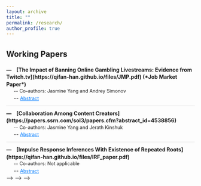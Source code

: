 ```yaml
---
layout: archive
title: ""
permalink: /research/
author_profile: true
---
```


<style>
  body {
    line-height: 1.4; /* Adjust this value to control line spacing */
  }

  p, li {
    font-size: 1em; /* Adjust this value to make the font size smaller */
  }

  .coauthors, .other-text {
    font-size: 0.9em; /* Customize specific classes if needed */
  }

  .abstract {
    display: none; /* Hide the abstract by default */
    text-align: justify; /* Justify text for better readability */
    margin-top: 5px;
  }

  h2, h3 {
    margin-top: 1.5em; /* Increase space above headings */
  }

  /* Styling for the dash in front of titles */
  .dash-title::before {
    content: "—"; /* Use a dash instead of a bullet or circle */
    margin-right: 10px;
    color: black; /* Customize the color of the dash if needed */
    font-weight: bold;
  }

  /* Styling for the title block */
  .paper-title {
    font-weight: bold;
    margin-bottom: 0;
  }

  /* Styling for the toggle link */
  .toggle-link {
    color: #007bff;
    text-decoration: underline;
    cursor: pointer;
    font-size: 0.9em;
  }

  /* Underline styling */
  .underline {
    display: block;
    margin: 10px 0;
    border-bottom: 1px solid #ddd;
  }

  /* Coauthor and abstract block styling */
  .coauthors, .abstract-row {
    margin-left: 20px; /* Indent for better formatting */
  }
</style>

<script>
  function toggleAbstract(id) {
    var abstract = document.getElementById(id);
    if (abstract.style.display === "none" || abstract.style.display === "") {
      abstract.style.display = "block";
    } else {
      abstract.style.display = "none";
    }
  }
</script>

## Working Papers

<div class="paper-section">

  <div class="paper-title dash-title">
    [The Impact of Banning Online Gambling Livestreams: Evidence from Twitch.tv](https://qifan-han.github.io/files/JMP.pdf) (*Job Market Paper*)
  </div>
  <div class="coauthors">
    -- Co-authors: Jasmine Yang and Andrey Simonov
  </div>
  <div class="abstract-row">
    -- <span class="toggle-link" onclick="toggleAbstract('abstract1')">Abstract</span>
  </div>
  <div id="abstract1" class="abstract">
    Abstract: The necessity of content regulation on digital platforms, particularly concerning misinformation and harmful content, has sparked a growing debate. While many platforms have increasingly relied on self-regulation to address these issues, the effectiveness of such measures remains unclear, due to a potential misalignment between the incentives of the platforms and those of the regulators. We investigate the effectiveness and market consequences of self-regulation by studying Twitch's ban on online gambling livestreams in October 2022. We use a novel high-frequency panel dataset including top 6000 streamers to assess the policy impact, and leverage historical video clips, high-frequency stream titles and in-stream chats to detect banned content and streamers for identification. We find that the policy successfully decreased weekly gambling streams by 63.2% for streamers whose content were banned and a 12% among unbanned ones. However, it also resulted in a reduction of non-gambling content production, hurting content variety on the platform. Additionally, the policy had a larger impact on more popular streamers, driven by two underlying mechanisms: lower reliance on gambling content and concern for personal reputation. On the demand side, we find that the policy reduced total viewership and low-tier subscriptions among treated streamers but did not decrease revenue from their loyal viewers.
  </div>

  <div class="underline"></div>

  <div class="paper-title dash-title">
    [Collaboration Among Content Creators](https://papers.ssrn.com/sol3/papers.cfm?abstract_id=4538856)
  </div>
  <div class="coauthors">
    -- Co-authors: Jasmine Yang and Jerath Kinshuk
  </div>
  <div class="abstract-row">
    -- <span class="toggle-link" onclick="toggleAbstract('abstract2')">Abstract</span>
  </div>
  <div id="abstract2" class="abstract">
    Abstract: We study content collaboration in the creator economy, in which competing creators mutually agree to collaborate on joint content and negotiate on content production and revenue sharing. Using a game theory model with creators competing for consumers on a Hotelling line, we show that collaboration allows creators to use the jointly-produced content to moderate competition, while using their individual content to expand into new audiences. This increases content diversity but also leads to increased monetizability of content. In general, collaboration among creators has an effect of increasing the profits of creators while reducing consumer surplus. When creators create content with heterogeneous entertainment values, the creator producing content of lower entertainment value has an incentive to free ride on the collaborative content. This free riding may increase surplus for consumers (who without collaboration would watch content of low entertainment value), thereby improving creators’ profits as well as consumer surplus. Our results provide guidance to content creators, to platforms designing tools to facilitate collaborations, and to policymakers.
  </div>

  <div class="underline"></div>

  <div class="paper-title dash-title">
    [Impulse Response Inferences With Existence of Repeated Roots](https://qifan-han.github.io/files/IRF_paper.pdf)
  </div>
  <div class="coauthors">
    -- Co-authors: Not applicable
  </div>
  <div class="abstract-row">
    -- <span class="toggle-link" onclick="toggleAbstract('abstract3')">Abstract</span>
  </div>
  <div id="abstract3" class="abstract">
    Abstract: Vector Autoregression (VAR) and Local Projection (LP) are two popular methods of estimating the impulse response functions (IRFs) and conducting inferences in macroeconomic studies. However, it remains unclear which one should be a better choice in empirical practices. This paper extends existing works on the comparison between Vector Autoregression and Local Projection methods, by considering inferences when the data generating processes involve repeated roots. I show that the autoregressive estimation of impulse response functions will converge to a special type of real-valued random variable, resulting in conservativeness of the widely-used bootstrap Efron confidence interval, even when the roots are away from the unit circle. This property of conservativeness becomes even more severe in the following cases: 1) when the time series is highly persistent; and 2) when the researcher is interested in impulse response functions at intermediate or long horizons. The theoretical results are supported by Monte Carlo simulations with different values of roots in a variety of model specifications, including AR(2), AR(3) and VAR(1).
  </div>

</div>

<!---->
<!--### [The Impact of Banning Online Gambling Livestreams: Evidence from Twitch.tv](https://qifan-han.github.io/files/JMP.pdf) (*Job Market Paper*)-->
<!--<div class="coauthors">with Jasmine Yang and Andrey Simonov</div>-->
<!---->
<!--<button class="toggle-btn" onclick="toggleAbstract('abstract1')">Abstract</button>-->
<!--<div id="abstract1" class="abstract">-->
<!--  Abstract: The necessity of content regulation on digital platforms, particularly concerning misinformation and harmful content, has sparked a growing debate. While many platforms have increasingly relied on self-regulation to address these issues, the effectiveness of such measures remains unclear, due to a potential misalignment between the incentives of the platforms and those of the regulators. We investigate the effectiveness and market consequences of self-regulation by studying Twitch's ban on online gambling livestreams in October 2022. We use a novel high-frequency panel dataset including top 6000 streamers to assess the policy impact, and leverage historical video clips, high-frequency stream titles and in-stream chats to detect banned content and streamers for identification. We find that the policy successfully decreased weekly gambling streams by 63.2% for streamers whose content were banned and a 12% among unbanned ones. However, it also resulted in a reduction of non-gambling content production, hurting content variety on the platform. Additionally, the policy had a larger impact on more popular streamers, driven by two underlying mechanisms: lower reliance on gambling content and concern for personal reputation. On the demand side, we find that the policy reduced total viewership and low-tier subscriptions among treated streamers but did not decrease revenue from their loyal viewers.-->
<!--</div>-->
<!---->
<!--<!--<div class="abstract">-->-->
<!--<!--Abstract: The necessity of content regulation on digital platforms, particularly concerning misinformation and harmful content, has sparked a growing debate. While many platforms have increasingly relied on self-regulation to address these issues, the effectiveness of such measures remains unclear, due to a potential misalignment between the incentives of the platforms and those of the regulators. We investigate the effectiveness and market consequences of self-regulation by studying Twitch's ban on online gambling livestreams in October 2022. We use a novel high-frequency panel dataset including top 6000 streamers to assess the policy impact, and leverage historical video clips, high-frequency stream titles and in-stream chats to detect banned content and streamers for identification. We find that the policy successfully decreased weekly gambling streams by 63.2% for streamers whose content were banned and a 12% among unbanned ones. However, it also resulted in a reduction of non-gambling content production, hurting content variety on the platform. Additionally, the policy had a larger impact on more popular streamers, driven by two underlying mechanisms: lower reliance on gambling content and concern for personal reputation. On the demand side, we find that the policy reduced total viewership and low-tier subscriptions among treated streamers but did not decrease revenue from their loyal viewers.-->-->
<!--<!--</div>-->-->
<!---->
<!---->
<!--### [Collaboration Among Content Creators](https://papers.ssrn.com/sol3/papers.cfm?abstract_id=4538856)-->
<!--<div class="coauthors">with Jasmine Yang and Jerath Kinshuk</div>-->
<!---->
<!--<div class="abstract">-->
<!--Abstract: We study content collaboration in the creator economy, in which competing creators -->
<!--mutually agree to collaborate on joint content and negotiate on content production and revenue-->
<!--sharing. Using a game theory model with creators competing for consumers on a Hotelling line, we-->
<!--show that collaboration allows creators to use the jointly-produced content to moderate competition,-->
<!--while using their individual content to expand into new audiences. This increases content diversity-->
<!--but also leads to increased monetizability of content. In general, collaboration among creators has an-->
<!--effect of increasing the profits of creators while reducing consumer surplus. When creators create-->
<!--content with heterogeneous entertainment values, the creator producing content of lower-->
<!--entertainment value has an incentive to free ride on the collaborative content. This free riding may-->
<!--increase surplus for consumers (who without collaboration would watch content of low entertainment-->
<!--value), thereby improving creators’ profits as well as consumer surplus. Our results provide guidance-->
<!--to content creators, to platforms designing tools to facilitate collaborations, and to policy makers.-->
<!--</div>-->
<!---->
<!---->
<!--### [Impulse Response Inferences With Existence of Repeated Roots](https://qifan-han.github.io/files/IRF_paper.pdf)-->
<!---->
<!--<div class="abstract">-->
<!--Abstract: Vector Autoregression (VAR) and Local Projection (LP) are two popular methods of estimating the impulse response functions (IRFs) and conducting inferences in macroeconomic studies. However, it remains unclear which one should be a better choice in empirical practices. This paper extends existing works on the comparison between Vector Autoregression and Local Projection methods, by considering inferences when the data generating processes involve repeated roots. I show that the autoregressive estimation of impulse response functions will converge to a special type of real-valued random variable, resulting in conservativeness of the widely-used bootstrap Efron confidence interval, even when the roots are away from the unit circle. This property of conservativeness becomes even more severe in the following cases: 1) when the time series is highly persistent; and 2) when the researcher is interested in impulse response functions at intermediate or long horizons. The theoretical results are supported by Monte Carlo simulations with different values of roots in a variety of model specifications, including AR(2), AR(3) and VAR(1).-->
<!--</div>-->
<!---->
<!---->
<!--## Working in Progress-->
<!---->
<!---->
<!--### Partial Identification Under Multiple Nest Structures-->
<!---->
<!--<div class="abstract">-->
<!--Abstract: Nested logit model is one of the most widely applied tools in discrete choice analysis, due to its ability to capture rich substitution patterns in market data. However, the researcher needs to define a nest structure ex ante, as the chosen nest is usually based on prior knowledge of the market and will be applied to all individuals. This paper discusses the identification of individual preferences, while relaxing this unique nest structure assumption and allowing for heterogeneity in individuals' recognition of the nest structures in the same market. I characterize the sharp identification region of parameters in the nested logit model, based on the coexistence of a given set of nest structures. I show in a series of Monte Carlo simulations that misspecification of the nest structure may result in the identification region not covering the true parameter, whereas the identification region solves the misspecification problem and partially identifies the parameters by allowing for multiple nest structures.-->
<!--</div>-->
<!---->
<!---->
<!--### Optimal Achievement System Design on Video Game Platforms-->
